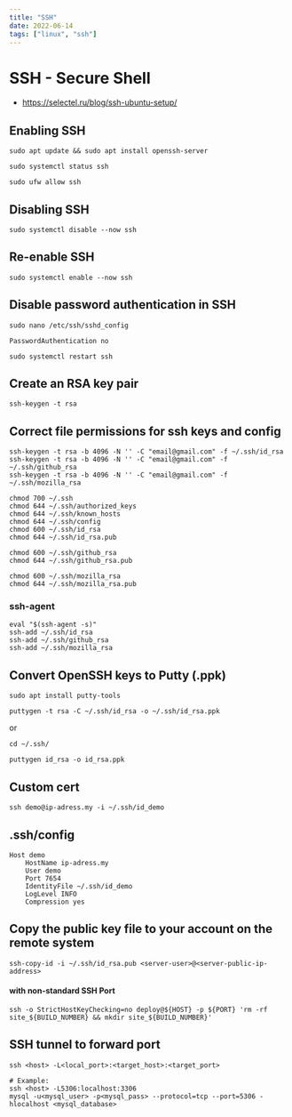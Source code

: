 ```yaml
---
title: "SSH"
date: 2022-06-14
tags: ["linux", "ssh"]
---
```



# SSH - Secure Shell

- https://selectel.ru/blog/ssh-ubuntu-setup/


## Enabling SSH
~~~shell
sudo apt update && sudo apt install openssh-server
~~~

~~~shell
sudo systemctl status ssh
~~~

~~~shell
sudo ufw allow ssh
~~~


## Disabling SSH
~~~shell
sudo systemctl disable --now ssh
~~~

## Re-enable SSH
~~~shell
sudo systemctl enable --now ssh
~~~


## Disable password authentication in SSH
~~~shell
sudo nano /etc/ssh/sshd_config
~~~

~~~
PasswordAuthentication no
~~~

~~~shell
sudo systemctl restart ssh
~~~


## Create an RSA key pair
~~~shell
ssh-keygen -t rsa
~~~


## Correct file permissions for ssh keys and config
~~~shell
ssh-keygen -t rsa -b 4096 -N '' -C "email@gmail.com" -f ~/.ssh/id_rsa
ssh-keygen -t rsa -b 4096 -N '' -C "email@gmail.com" -f ~/.ssh/github_rsa
ssh-keygen -t rsa -b 4096 -N '' -C "email@gmail.com" -f ~/.ssh/mozilla_rsa
~~~

~~~shell
chmod 700 ~/.ssh
chmod 644 ~/.ssh/authorized_keys
chmod 644 ~/.ssh/known_hosts
chmod 644 ~/.ssh/config
chmod 600 ~/.ssh/id_rsa
chmod 644 ~/.ssh/id_rsa.pub

chmod 600 ~/.ssh/github_rsa
chmod 644 ~/.ssh/github_rsa.pub

chmod 600 ~/.ssh/mozilla_rsa
chmod 644 ~/.ssh/mozilla_rsa.pub
~~~

### ssh-agent
~~~shell
eval "$(ssh-agent -s)"
ssh-add ~/.ssh/id_rsa
ssh-add ~/.ssh/github_rsa
ssh-add ~/.ssh/mozilla_rsa
~~~


## Convert OpenSSH keys to Putty (.ppk)
~~~shell
sudo apt install putty-tools
~~~

~~~shell
puttygen -t rsa -C ~/.ssh/id_rsa -o ~/.ssh/id_rsa.ppk
~~~

or
~~~shell
cd ~/.ssh/
~~~

~~~shell
puttygen id_rsa -o id_rsa.ppk
~~~


## Custom cert
~~~shell
ssh demo@ip-adress.my -i ~/.ssh/id_demo
~~~


## .ssh/config
~~~
Host demo
    HostName ip-adress.my
    User demo
    Port 7654
    IdentityFile ~/.ssh/id_demo
    LogLevel INFO
    Compression yes
~~~


## Copy the public key file to your account on the remote system
~~~shell
ssh-copy-id -i ~/.ssh/id_rsa.pub <server-user>@<server-public-ip-address>
~~~


#### with non-standard SSH Port
~~~shell
ssh -o StrictHostKeyChecking=no deploy@${HOST} -p ${PORT} 'rm -rf site_${BUILD_NUMBER} && mkdir site_${BUILD_NUMBER}'
~~~

## SSH tunnel to forward port
~~~shell
ssh <host> -L<local_port>:<target_host>:<target_port>

# Example:
ssh <host> -L5306:localhost:3306
mysql -u<mysql_user> -p<mysql_pass> --protocol=tcp --port=5306 -hlocalhost <mysql_database>
~~~